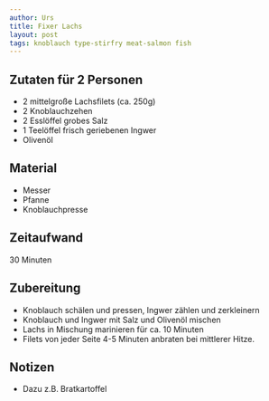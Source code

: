 ```yaml
---
author: Urs
title: Fixer Lachs
layout: post
tags: knoblauch type-stirfry meat-salmon fish
---
```

## Zutaten für 2 Personen
 * 2 mittelgroße Lachsfilets (ca. 250g)
 * 2 Knoblauchzehen
 * 2 Esslöffel grobes Salz
 * 1 Teelöffel frisch geriebenen Ingwer
 * Olivenöl
  
## Material
 * Messer
 * Pfanne
 * Knoblauchpresse

## Zeitaufwand
 30 Minuten

## Zubereitung
 * Knoblauch schälen und pressen, Ingwer zählen und zerkleinern
 * Knoblauch und Ingwer mit Salz und Olivenöl mischen
 * Lachs in Mischung marinieren für ca. 10 Minuten
 * Filets von jeder Seite 4-5 Minuten anbraten bei mittlerer Hitze.
 
## Notizen
 * Dazu z.B. Bratkartoffel 

